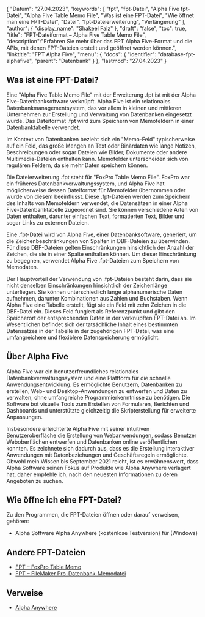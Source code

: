 {
"Datum": "27.04.2023",
  "keywords": [
"fpt",
"fpt-Datei",
"Alpha Five fpt-Datei",
"Alpha Five Table Memo File",
"Was ist eine FPT-Datei",
"Wie öffnet man eine FPT-Datei",
"Datei",
"fpt-Dateierweiterung",
"Verlängerung"
],
  "author": {
"display_name": "Shakeel Faiz"
},
"draft": "false",
  "toc": true,
"title": "FPT-Dateiformat – Alpha Five Table Memo File",
  "description":"Erfahren Sie mehr über das FPT Alpha Five-Format und die APIs, mit denen FPT-Dateien erstellt und geöffnet werden können.",
"linktitle": "FPT Alpha Five",
  "menu": {
    "docs": {
      "identifier": "database-fpt-alphafive",
"parent": "Datenbank"
}
},
"lastmod": "27.04.2023"
}

## Was ist eine FPT-Datei?

Eine "Alpha Five Table Memo File" mit der Erweiterung .fpt ist mit der Alpha Five-Datenbanksoftware verknüpft. Alpha Five ist ein relationales Datenbankmanagementsystem, das vor allem in kleinen und mittleren Unternehmen zur Erstellung und Verwaltung von Datenbanken eingesetzt wurde. Das Dateiformat .fpt wird zum Speichern von Memofeldern in einer Datenbanktabelle verwendet.

Im Kontext von Datenbanken bezieht sich ein "Memo-Feld" typischerweise auf ein Feld, das große Mengen an Text oder Binärdaten wie lange Notizen, Beschreibungen oder sogar Dateien wie Bilder, Dokumente oder andere Multimedia-Dateien enthalten kann. Memofelder unterscheiden sich von regulären Feldern, da sie mehr Daten speichern können.

Die Dateierweiterung .fpt steht für "FoxPro Table Memo File". FoxPro war ein früheres Datenbankverwaltungssystem, und Alpha Five hat möglicherweise dessen Dateiformat für Memofelder übernommen oder wurde von diesem beeinflusst. Diese .fpt-Dateien werden zum Speichern des Inhalts von Memofeldern verwendet, die Datensätzen in einer Alpha Five-Datenbanktabelle zugeordnet sind. Sie können verschiedene Arten von Daten enthalten, darunter einfachen Text, formatierten Text, Bilder und sogar Links zu externen Dateien.

Eine .fpt-Datei wird von Alpha Five, einer Datenbanksoftware, generiert, um die Zeichenbeschränkungen von Spalten in DBF-Dateien zu überwinden. Für diese DBF-Dateien gelten Einschränkungen hinsichtlich der Anzahl der Zeichen, die sie in einer Spalte enthalten können. Um dieser Einschränkung zu begegnen, verwendet Alpha Five .fpt-Dateien zum Speichern von Memodaten.

Der Hauptvorteil der Verwendung von .fpt-Dateien besteht darin, dass sie nicht denselben Einschränkungen hinsichtlich der Zeichenlänge unterliegen. Sie können unterschiedlich lange alphanumerische Daten aufnehmen, darunter Kombinationen aus Zahlen und Buchstaben. Wenn Alpha Five eine Tabelle erstellt, fügt sie ein Feld mit zehn Zeichen in die DBF-Datei ein. Dieses Feld fungiert als Referenzpunkt und gibt den Speicherort der entsprechenden Daten in der verknüpften FPT-Datei an. Im Wesentlichen befindet sich der tatsächliche Inhalt eines bestimmten Datensatzes in der Tabelle in der zugehörigen FPT-Datei, was eine umfangreichere und flexiblere Datenspeicherung ermöglicht.

## Über Alpha Five

Alpha Five war ein benutzerfreundliches relationales Datenbankverwaltungssystem und eine Plattform für die schnelle Anwendungsentwicklung. Es ermöglichte Benutzern, Datenbanken zu erstellen, Web- und Desktop-Anwendungen zu entwerfen und Daten zu verwalten, ohne umfangreiche Programmierkenntnisse zu benötigen. Die Software bot visuelle Tools zum Erstellen von Formularen, Berichten und Dashboards und unterstützte gleichzeitig die Skripterstellung für erweiterte Anpassungen.

Insbesondere erleichterte Alpha Five mit seiner intuitiven Benutzeroberfläche die Erstellung von Webanwendungen, sodass Benutzer Weboberflächen entwerfen und Datenbanken online veröffentlichen konnten. Es zeichnete sich dadurch aus, dass es die Erstellung interaktiver Anwendungen mit Datenbeziehungen und Geschäftsregeln ermöglichte. Obwohl mein Wissen bis September 2021 reicht, ist es erwähnenswert, dass Alpha Software seinen Fokus auf Produkte wie Alpha Anywhere verlagert hat, daher empfehle ich, nach den neuesten Informationen zu deren Angeboten zu suchen.

## Wie öffne ich eine FPT-Datei?

Zu den Programmen, die FPT-Dateien öffnen oder darauf verweisen, gehören:

- Alpha Software Alpha Anywhere (kostenlose Testversion) für (Windows)

## Andere FPT-Dateien

- [FPT – FoxPro Table Memo](/database/fpt-foxpro/)
- [FPT – FileMaker Pro-Datenbank-Memodatei](/database/fpt/)

## Verweise
* [Alpha Anywhere](https://www.alphasoftware.com/mobile-app-development-platform)

